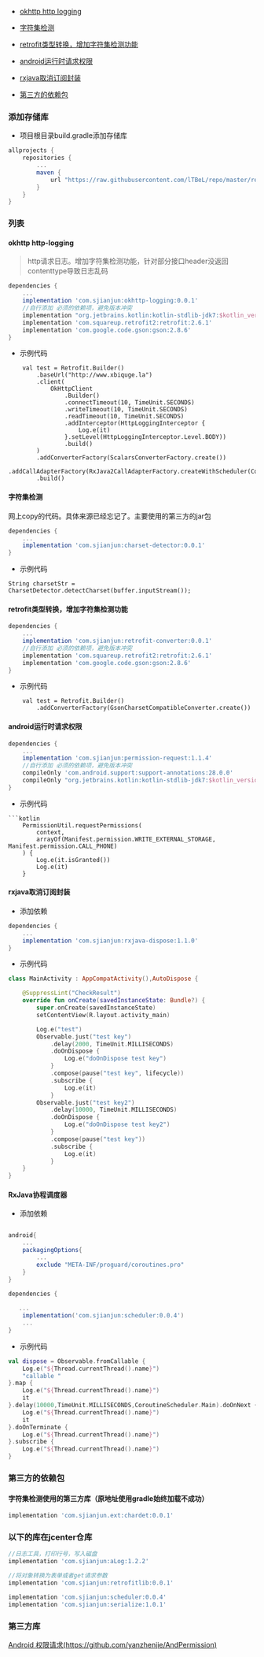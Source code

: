 - [okhttp http logging](https://github.com/lTBeL/repo/blob/master/README.md#okhttp-http-logging)

- [字符集检测](https://github.com/lTBeL/repo/blob/master/README.md#%E5%AD%97%E7%AC%A6%E9%9B%86%E6%A3%80%E6%B5%8B)

- [retrofit类型转换，增加字符集检测功能](https://github.com/lTBeL/repo/blob/master/README.md#retrofit%E7%B1%BB%E5%9E%8B%E8%BD%AC%E6%8D%A2%E5%A2%9E%E5%8A%A0%E5%AD%97%E7%AC%A6%E9%9B%86%E6%A3%80%E6%B5%8B%E5%8A%9F%E8%83%BD)

- [android运行时请求权限](https://github.com/lTBeL/repo/blob/master/README.md#android%E8%BF%90%E8%A1%8C%E6%97%B6%E8%AF%B7%E6%B1%82%E6%9D%83%E9%99%90)

- [rxjava取消订阅封装](https://github.com/lTBeL/repo/blob/master/README.md#rxjava%E5%8F%96%E6%B6%88%E8%AE%A2%E9%98%85%E5%B0%81%E8%A3%85)


- [第三方的依赖包](https://github.com/lTBeL/repo/blob/master/README.md#%E7%AC%AC%E4%B8%89%E6%96%B9%E7%9A%84%E4%BE%9D%E8%B5%96%E5%8C%85)

### 添加存储库
- 项目根目录build.gradle添加存储库
```groovy
allprojects {
    repositories {
        ...
        maven {
            url "https://raw.githubusercontent.com/lTBeL/repo/master/repository"
        }
    }
}
```

### 列表
#### okhttp http-logging
>http请求日志。增加字符集检测功能，针对部分接口header没返回contenttype导致日志乱码
```groovy
dependencies {
    ...
    implementation 'com.sjianjun:okhttp-logging:0.0.1'
    //自行添加 必须的依赖项，避免版本冲突 
    implementation "org.jetbrains.kotlin:kotlin-stdlib-jdk7:$kotlin_version"
    implementation 'com.squareup.retrofit2:retrofit:2.6.1'
    implementation 'com.google.code.gson:gson:2.8.6'
}
```
- 示例代码
```
    val test = Retrofit.Builder()
        .baseUrl("http://www.xbiquge.la")
        .client(
            OkHttpClient
                .Builder()
                .connectTimeout(10, TimeUnit.SECONDS)
                .writeTimeout(10, TimeUnit.SECONDS)
                .readTimeout(10, TimeUnit.SECONDS)
                .addInterceptor(HttpLoggingInterceptor {
                    Log.e(it)
                }.setLevel(HttpLoggingInterceptor.Level.BODY))
                .build()
        )
        .addConverterFactory(ScalarsConverterFactory.create())
        .addCallAdapterFactory(RxJava2CallAdapterFactory.createWithScheduler(CoroutineScheduler.IO))
        .build()
```
#### 字符集检测
网上copy的代码。具体来源已经忘记了。主要使用的第三方的jar包
```groovy
dependencies {
    ...
    implementation 'com.sjianjun:charset-detector:0.0.1'
}
```
- 示例代码
```
String charsetStr = CharsetDetector.detectCharset(buffer.inputStream());
```
#### retrofit类型转换，增加字符集检测功能
```groovy
dependencies {
    ...
    implementation 'com.sjianjun:retrofit-converter:0.0.1'
    //自行添加 必须的依赖项，避免版本冲突 
    implementation 'com.squareup.retrofit2:retrofit:2.6.1'
    implementation 'com.google.code.gson:gson:2.8.6'
}
```
- 示例代码
```
    val test = Retrofit.Builder()
        .addConverterFactory(GsonCharsetCompatibleConverter.create())
```
#### android运行时请求权限
```groovy
dependencies {
    ...
    implementation 'com.sjianjun:permission-request:1.1.4'
    //自行添加 必须的依赖项，避免版本冲突 
    compileOnly 'com.android.support:support-annotations:28.0.0'
    compileOnly "org.jetbrains.kotlin:kotlin-stdlib-jdk7:$kotlin_version"
}
```
- 示例代码
```
```kotlin
    PermissionUtil.requestPermissions(
        context,
        arrayOf(Manifest.permission.WRITE_EXTERNAL_STORAGE, Manifest.permission.CALL_PHONE)
    ) {
        Log.e(it.isGranted())
        Log.e(it)
    }
```
#### rxjava取消订阅封装
- 添加依赖
```groovy
dependencies {
    ...
    implementation 'com.sjianjun:rxjava-dispose:1.1.0'
}
```

- 示例代码
```kotlin
class MainActivity : AppCompatActivity(),AutoDispose {

    @SuppressLint("CheckResult")
    override fun onCreate(savedInstanceState: Bundle?) {
        super.onCreate(savedInstanceState)
        setContentView(R.layout.activity_main)

        Log.e("test")
        Observable.just("test key")
            .delay(2000, TimeUnit.MILLISECONDS)
            .doOnDispose {
                Log.e("doOnDispose test key")
            }
            .compose(pause("test key", lifecycle))
            .subscribe {
                Log.e(it)
            }
        Observable.just("test key2")
            .delay(10000, TimeUnit.MILLISECONDS)
            .doOnDispose {
                Log.e("doOnDispose test key2")
            }
            .compose(pause("test key"))
            .subscribe {
                Log.e(it)
            }
    }
}
```

#### RxJava协程调度器

- 添加依赖
```groovy

android{
    ...
    packagingOptions{
        ...
        exclude "META-INF/proguard/coroutines.pro"
    }
}

dependencies {
   
   ...
    implementation('com.sjianjun:scheduler:0.0.4')
    ...
}


```
- 示例代码
```kotlin
val dispose = Observable.fromCallable {
    Log.e("${Thread.currentThread().name}")
    "callable "
}.map {
    Log.e("${Thread.currentThread().name}")
    it
}.delay(10000,TimeUnit.MILLISECONDS,CoroutineScheduler.Main).doOnNext {
    Log.e("${Thread.currentThread().name}")
    it
}.doOnTerminate {
    Log.e("${Thread.currentThread().name}")
}.subscribe {
    Log.e("${Thread.currentThread().name}")
}

```


### 第三方的依赖包
#### 字符集检测使用的第三方库（原地址使用gradle始终加载不成功）
```groovy
implementation 'com.sjianjun.ext:chardet:0.0.1'
```

### 以下的库在jcenter仓库
```groovy
//日志工具，打印行号，写入磁盘
implementation 'com.sjianjun:aLog:1.2.2'

//将对象转换为表单或者get请求参数
implementation 'com.sjianjun:retrofitlib:0.0.1'

implementation 'com.sjianjun:scheduler:0.0.4'
implementation 'com.sjianjun:serialize:1.0.1'
```
### 第三方库
[Android 权限请求(https://github.com/yanzhenjie/AndPermission)](https://github.com/yanzhenjie/AndPermission)
